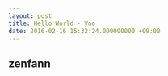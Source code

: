 ```yaml
---
layout: post
title: Hello World - Vno
date: 2016-02-16 15:32:24.000000000 +09:00
---
```


## zenfann